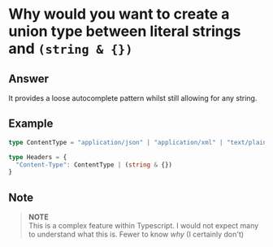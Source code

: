# Why would you want to create a union type between literal strings and `(string & {})`

## Answer

It provides a loose autocomplete pattern whilst still allowing for any string.

## Example

```typescript
type ContentType = "application/json" | "application/xml" | "text/plain"

type Headers = {
  "Content-Type": ContentType | (string & {})
}
```

## Note

> **NOTE**\
> This is a complex feature within Typescript. I would not expect many to understand what this is. Fewer to know _why_ (I certainly don't)
